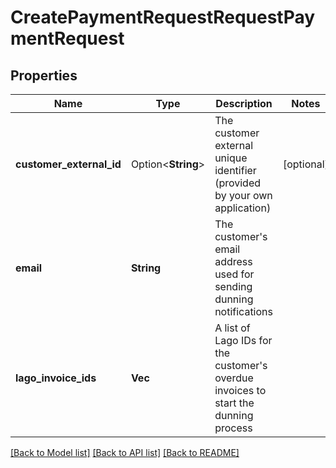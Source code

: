 # CreatePaymentRequestRequestPaymentRequest

## Properties

Name | Type | Description | Notes
------------ | ------------- | ------------- | -------------
**customer_external_id** | Option<**String**> | The customer external unique identifier (provided by your own application) | [optional]
**email** | **String** | The customer's email address used for sending dunning notifications | 
**lago_invoice_ids** | **Vec<String>** | A list of Lago IDs for the customer's overdue invoices to start the dunning process | 

[[Back to Model list]](../README.md#documentation-for-models) [[Back to API list]](../README.md#documentation-for-api-endpoints) [[Back to README]](../README.md)


